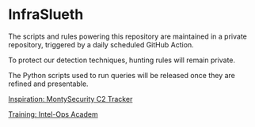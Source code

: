# InfraSlueth

The scripts and rules powering this repository are maintained in a private repository, triggered by a daily scheduled GitHub Action.

To protect our detection techniques, hunting rules will remain private.

The Python scripts used to run queries will be released once they are refined and presentable.

[Inspiration: MontySecurity C2 Tracker](https://github.com/montysecurity/C2-Tracker)

[Training: Intel-Ops Academ](https://academy.intel-ops.io)
